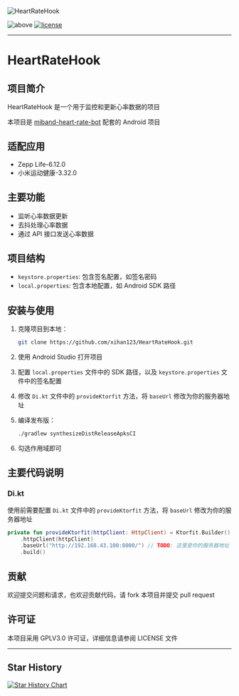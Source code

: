![HeartRateHook](https://socialify.git.ci/xihan123/HeartRateHook/image?description=1&font=Inter&forks=1&issues=1&language=1&name=1&owner=1&pattern=Plus&pulls=1&stargazers=1&theme=Light)

![above](https://img.shields.io/badge/Android-8.0%20or%20above-brightgreen.svg)
[![license](https://img.shields.io/github/license/xihan123/HeartRateHook.svg)](https://www.gnu.org/licenses/gpl-3.0.html)

---

# HeartRateHook

## 项目简介

HeartRateHook 是一个用于监控和更新心率数据的项目

本项目是 [miband-heart-rate-bot](https://github.com/xihan123/miband-heart-rate-bot) 配套的 Android
项目

## 适配应用

- Zepp Life-6.12.0
- 小米运动健康-3.32.0

## 主要功能

- 监听心率数据更新
- 去抖处理心率数据
- 通过 API 接口发送心率数据

## 项目结构

- `keystore.properties`: 包含签名配置，如签名密码
- `local.properties`: 包含本地配置，如 Android SDK 路径

## 安装与使用

1. 克隆项目到本地：

    ```sh
    git clone https://github.com/xihan123/HeartRateHook.git
    ```

2. 使用 Android Studio 打开项目

3. 配置 `local.properties` 文件中的 SDK 路径，以及 `keystore.properties` 文件中的签名配置

4. 修改 `Di.kt` 文件中的 `provideKtorfit` 方法，将 `baseUrl` 修改为你的服务器地址

5. 编译发布版：

    ```sh
    ./gradlew synthesizeDistReleaseApksCI
    ```

6. 勾选作用域即可

## 主要代码说明

### Di.kt

使用前需要配置 `Di.kt` 文件中的 `provideKtorfit` 方法，将 `baseUrl` 修改为你的服务器地址

```kotlin
private fun provideKtorfit(httpClient: HttpClient) = Ktorfit.Builder()
    .httpClient(httpClient)
    .baseUrl("http://192.168.43.100:8000/") // TODO: 这里是你的服务器地址
    .build()
```

## 贡献

欢迎提交问题和请求，也欢迎贡献代码，请 fork 本项目并提交 pull request

## 许可证

本项目采用 GPLV3.0 许可证，详细信息请参阅 LICENSE 文件

---

## Star History

[![Star History Chart](https://api.star-history.com/svg?repos=xihan123/HeartRateHook&type=Date)](https://star-history.com/#xihan123/HeartRateHook&Date)